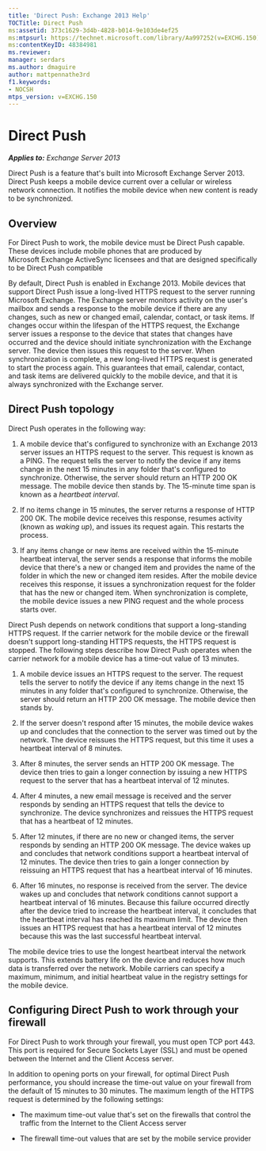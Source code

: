 ```yaml
---
title: 'Direct Push: Exchange 2013 Help'
TOCTitle: Direct Push
ms:assetid: 373c1629-3d4b-4828-b014-9e103de4ef25
ms:mtpsurl: https://technet.microsoft.com/library/Aa997252(v=EXCHG.150)
ms:contentKeyID: 48384981
ms.reviewer: 
manager: serdars
ms.author: dmaguire
author: mattpennathe3rd
f1.keywords:
- NOCSH
mtps_version: v=EXCHG.150
---
```


# Direct Push

_**Applies to:** Exchange Server 2013_

Direct Push is a feature that's built into Microsoft Exchange Server 2013. Direct Push keeps a mobile device current over a cellular or wireless network connection. It notifies the mobile device when new content is ready to be synchronized.

## Overview

For Direct Push to work, the mobile device must be Direct Push capable. These devices include mobile phones that are produced by Microsoft Exchange ActiveSync licensees and that are designed specifically to be Direct Push compatible

By default, Direct Push is enabled in Exchange 2013. Mobile devices that support Direct Push issue a long-lived HTTPS request to the server running Microsoft Exchange. The Exchange server monitors activity on the user's mailbox and sends a response to the mobile device if there are any changes, such as new or changed email, calendar, contact, or task items. If changes occur within the lifespan of the HTTPS request, the Exchange server issues a response to the device that states that changes have occurred and the device should initiate synchronization with the Exchange server. The device then issues this request to the server. When synchronization is complete, a new long-lived HTTPS request is generated to start the process again. This guarantees that email, calendar, contact, and task items are delivered quickly to the mobile device, and that it is always synchronized with the Exchange server.

## Direct Push topology

Direct Push operates in the following way:

1. A mobile device that's configured to synchronize with an Exchange 2013 server issues an HTTPS request to the server. This request is known as a PING. The request tells the server to notify the device if any items change in the next 15 minutes in any folder that's configured to synchronize. Otherwise, the server should return an HTTP 200 OK message. The mobile device then stands by. The 15-minute time span is known as a *heartbeat interval*.

2. If no items change in 15 minutes, the server returns a response of HTTP 200 OK. The mobile device receives this response, resumes activity (known as *waking up*), and issues its request again. This restarts the process.

3. If any items change or new items are received within the 15-minute heartbeat interval, the server sends a response that informs the mobile device that there's a new or changed item and provides the name of the folder in which the new or changed item resides. After the mobile device receives this response, it issues a synchronization request for the folder that has the new or changed item. When synchronization is complete, the mobile device issues a new PING request and the whole process starts over.

Direct Push depends on network conditions that support a long-standing HTTPS request. If the carrier network for the mobile device or the firewall doesn't support long-standing HTTPS requests, the HTTPS request is stopped. The following steps describe how Direct Push operates when the carrier network for a mobile device has a time-out value of 13 minutes.

1. A mobile device issues an HTTPS request to the server. The request tells the server to notify the device if any items change in the next 15 minutes in any folder that's configured to synchronize. Otherwise, the server should return an HTTP 200 OK message. The mobile device then stands by.

2. If the server doesn't respond after 15 minutes, the mobile device wakes up and concludes that the connection to the server was timed out by the network. The device reissues the HTTPS request, but this time it uses a heartbeat interval of 8 minutes.

3. After 8 minutes, the server sends an HTTP 200 OK message. The device then tries to gain a longer connection by issuing a new HTTPS request to the server that has a heartbeat interval of 12 minutes.

4. After 4 minutes, a new email message is received and the server responds by sending an HTTPS request that tells the device to synchronize. The device synchronizes and reissues the HTTPS request that has a heartbeat of 12 minutes.

5. After 12 minutes, if there are no new or changed items, the server responds by sending an HTTP 200 OK message. The device wakes up and concludes that network conditions support a heartbeat interval of 12 minutes. The device then tries to gain a longer connection by reissuing an HTTPS request that has a heartbeat interval of 16 minutes.

6. After 16 minutes, no response is received from the server. The device wakes up and concludes that network conditions cannot support a heartbeat interval of 16 minutes. Because this failure occurred directly after the device tried to increase the heartbeat interval, it concludes that the heartbeat interval has reached its maximum limit. The device then issues an HTTPS request that has a heartbeat interval of 12 minutes because this was the last successful heartbeat interval.

The mobile device tries to use the longest heartbeat interval the network supports. This extends battery life on the device and reduces how much data is transferred over the network. Mobile carriers can specify a maximum, minimum, and initial heartbeat value in the registry settings for the mobile device.

## Configuring Direct Push to work through your firewall

For Direct Push to work through your firewall, you must open TCP port 443. This port is required for Secure Sockets Layer (SSL) and must be opened between the Internet and the Client Access server.

In addition to opening ports on your firewall, for optimal Direct Push performance, you should increase the time-out value on your firewall from the default of 15 minutes to 30 minutes. The maximum length of the HTTPS request is determined by the following settings:

- The maximum time-out value that's set on the firewalls that control the traffic from the Internet to the Client Access server

- The firewall time-out values that are set by the mobile service provider
